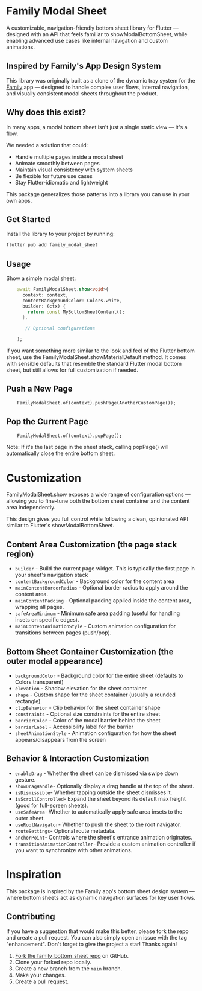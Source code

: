 # Family Modal Sheet

A customizable, navigation-friendly bottom sheet library for Flutter — designed with an API that feels familiar to showModalBottomSheet, while enabling advanced use cases like internal navigation and custom animations.


##  Inspired by Family's App Design System

This library was originally built as a clone of the dynamic tray system for the [Family](https://family.co/) app — designed to handle complex user flows, internal navigation, and visually consistent modal sheets throughout the product.

## Why does this exist?
In many apps, a modal bottom sheet isn't just a single static view — it's a flow.

We needed a solution that could:

- Handle multiple pages inside a modal sheet
- Animate smoothly between pages
- Maintain visual consistency with system sheets
- Be flexible for future use cases
- Stay Flutter-idiomatic and lightweight

This package generalizes those patterns into a library you can use in your own apps.

## Get Started
Install the library to your project by running: 

```bash
flutter pub add family_modal_sheet
```

## Usage
Show a simple modal sheet:



```dart
    await FamilyModalSheet.show<void>(
      context: context,
      contentBackgroundColor: Colors.white,
      builder: (ctx) {
        return const MyBottomSheetContent();
      },

       // Optional configurations

    );
```
If you want something more similar to the look and feel of the Flutter bottom sheet, use the FamilyModalSheet.showMaterialDefault method. It comes with sensible defaults that resemble the standard Flutter modal bottom sheet, but still allows for full customization if needed.


## Push a New Page

```dart
    FamilyModalSheet.of(context).pushPage(AnotherCustomPage());
```

## Pop the Current Page
```dart
    FamilyModalSheet.of(context).popPage();
```

Note: If it's the last page in the sheet stack, calling popPage() will automatically close the entire bottom sheet.


# Customization
FamilyModalSheet.show exposes a wide range of configuration options — allowing you to fine-tune both the bottom sheet container and the content area independently.

This design gives you full control while following a clean, opinionated API similar to Flutter's showModalBottomSheet.

## Content Area Customization (the page stack region)
- `builder` - Build the current page widget. This is typically the first page in your sheet's navigation stack
- `contentBackgroundColor` - Background color for the content area
- `mainContentBorderRadius` - Optional border radius to apply around the content area.
- `mainContentPadding` - Optional padding applied inside the content area, wrapping all pages.
- `safeAreaMinimum` - Minimum safe area padding (useful for handling insets on specific edges).
- `mainContentAnimationStyle` - Custom animation configuration for transitions between pages (push/pop).

## Bottom Sheet Container Customization (the outer modal appearance)
- `backgroundColor` - Background color for the entire sheet (defaults to Colors.transparent)
- `elevation` - Shadow elevation for the sheet container
- `shape` - Custom shape for the sheet container (usually a rounded rectangle).
- `clipBehavior` - Clip behavior for the sheet container shape
- `constraints` - Optional size constraints for the entire sheet
- `barrierColor` - Color of the modal barrier behind the sheet
- `barrierLabel` - Accessibility label for the barrier
- `sheetAnimationStyle` - Animation configuration for how the sheet appears/disappears from the screen

## Behavior & Interaction Customization

- `enableDrag` - Whether the sheet can be dismissed via swipe down gesture.
- `showDragHandle`- Optionally display a drag handle at the top of the sheet.
- `isDismissible`- Whether tapping outside the sheet dismisses it.
- `isScrollControlled`- Expand the sheet beyond its default max height (good for full-screen sheets).
- `useSafeArea`- Whether to automatically apply safe area insets to the outer sheet.
- `useRootNavigator`- Whether to push the sheet to the root navigator.
- `routeSettings`- Optional route metadata.
- `anchorPoint`- Controls where the sheet's entrance animation originates.
- `transitionAnimationController`- Provide a custom animation controller if you want to synchronize with other animations.


# Inspiration
This package is inspired by the Family app's bottom sheet design system — where bottom sheets act as dynamic navigation surfaces for key user flows.

## Contributing
If you have a suggestion that would make this better, please fork the repo and create a pull request. You can also simply open an issue with the tag "enhancement". Don't forget to give the project a star! Thanks again!

1. [Fork the family_bottom_sheet repo](https://github.com/danielkiing3/family_bottom_sheet/fork) on GitHub.
2. Clone your forked repo locally.
3. Create a new branch from the `main` branch.
4. Make your changes.
5. Create a pull request.